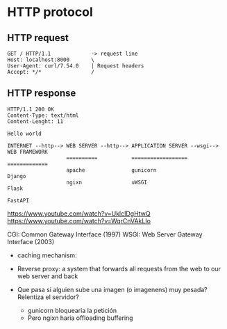 # HTTP protocol


## HTTP request

```
GET / HTTP/1.1             -> request line
Host: localhost:8000       \
User-Agent: curl/7.54.0    | Request headers
Accept: */*                /
```

## HTTP response

```
HTTP/1.1 200 OK
Content-Type: text/html
Content-Lenght: 11

Hello world
```

```
INTERNET --http--> WEB SERVER --http--> APPLICATION SERVER --wsgi--> WEB FRAMEWORK
                   ==========           ==================           =============
                   apache               gunicorn                     Django
                   ngixn                uWSGI                        Flask
                                                                     FastAPI
```


https://www.youtube.com/watch?v=UklcIDgHtwQ
https://www.youtube.com/watch?v=WqrCnVAkLIo



CGI: Common Gateway Interface (1997)
WSGI: Web Server Gateway Interface (2003)



- caching mechanism:
- Reverse proxy: a system that forwards all requests from the web to our web server and back




- Que pasa si alguien sube una imagen (o imagenens) muy pesada? Relentiza el servidor?
  - gunicorn bloquearia la petición
  - Pero ngixn haria offloading buffering 